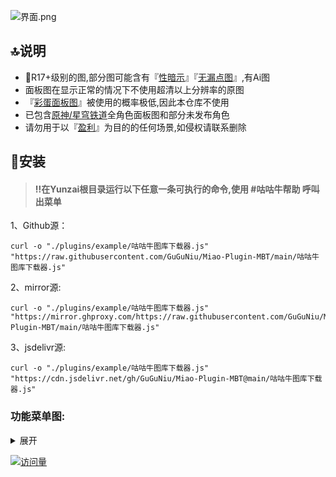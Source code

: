 ![界面.png](https://s2.loli.net/2024/03/09/ZGNrwVyPDbOx9Bf.png)



## 🔝说明
- 🔞R17+级别的图,部分图可能含有『<ins>性暗示</ins>』『<ins>无漏点图</ins>』,有Ai图
- 面板图在显示正常的情况下不使用超清以上分辨率的原图
- 『<ins>彩蛋面板图</ins>』被使用的概率极低,因此本仓库不使用
- 已包含<ins>原神/星穹铁道</ins>全角色面板图和部分未发布角色
- 请勿用于以『<ins>盈利</ins>』为目的的任何场景,如侵权请联系删除

## 🫧安装

> #### ‼️在Yunzai根目录运行以下任意一条可执行的命令,使用 #咕咕牛帮助 呼叫出菜单


1、Github源：

    curl -o "./plugins/example/咕咕牛图库下载器.js" "https://raw.githubusercontent.com/GuGuNiu/Miao-Plugin-MBT/main/咕咕牛图库下载器.js"
2、mirror源:

    curl -o "./plugins/example/咕咕牛图库下载器.js" "https://mirror.ghproxy.com/https://raw.githubusercontent.com/GuGuNiu/Miao-Plugin-MBT/main/咕咕牛图库下载器.js"
3、jsdelivr源:

    curl -o "./plugins/example/咕咕牛图库下载器.js" "https://cdn.jsdelivr.net/gh/GuGuNiu/Miao-Plugin-MBT@main/咕咕牛图库下载器.js"

### 功能菜单图:
<details><summary>展开</summary>

![help.png](https://s2.loli.net/2024/05/30/joFM9Eie3yXBvuI.png)


</details>

<div align="left"> 
  
  [![访问量](https://profile-counter.glitch.me/Miao-Plugin-MBT/count.svg)](https://github.com/GuGuNiu/Miao-Plugin-MBT)
  
</div>
